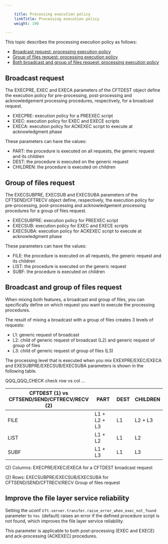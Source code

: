 ```yaml
---

    title: Processing execution policy 
    linkTitle: Processing execution policy 
    weight: 190

---
```

This topic describes the processing execution policy as follows:

- [Broadcast request: processing execution policy](#Broadcas)
- [Group of files request: processing execution policy](#Group)
- [Both broadcast and group of files request: processing execution policy](#Broadcas2)

<span id="Broadcas"></span>

## Broadcast request

The EXECPRE, EXEC and EXECA parameters of the CFTDEST object define the execution policy for pre-processing, post-processing and acknowledgement processing procedures, respectively, for a broadcast request.

- EXECPRE: execution policy for a PREEXEC script
- EXEC: execution policy for EXEC and EXECE scripts
- EXECA: execution policy for ACKEXEC script to execute at acknowledgment phase

These parameters can have the values:

- PART: the procedure is executed on all requests, the generic request and its children
- DEST: the procedure is executed on the generic request
- CHILDREN: the procedure is executed on children

<span id="Group"></span>

## Group of files request

The EXECSUBPRE, EXECSUB and EXECSUBA parameters of the CFTSEND/CFTRECV object define, respectively, the execution policy for pre-processing, post-processing and acknowledgement processing procedures for a group of files request.

- EXECSUBPRE: execution policy for PREEXEC script
- EXECSUB: execution policy for EXEC and EXECE scripts
- EXECSUBA: execution policy for ACKEXEC script to execute at acknowledgment phase

These parameters can have the values:

- FILE: the procedure is executed on all requests, the generic request and its children
- LIST: the procedure is executed on the generic request
- SUBF: the procedure is executed on children

<span id="Broadcas2"></span>

## Broadcast and group of files request

When mixing both features, a broadcast and group of files, you can specifically define on which request you want to execute the processing procedures.

The result of mixing a broadcast with a group of files creates 3 levels of requests:

- L1: generic request of broadcast
- L2: child of generic request of broadcast (L2) and generic request of group of files
- L3: child of generic request of group of files (L3)

The processing level that is executed when you mix EXEXPRE/EXEC/EXECA and EXESUBPRE/EXECSUB/EXECSUBA parameters is shown in the following table.

QQQ\_QQQ\_CHECK check row vs col ...


| <span >CFTDEST (1) vs<br /> CFTSEND/SEND/CFTRECV/RECV (2)</span>  | PART  | DEST  | CHILDREN  |
| --- | --- | --- | --- |
| FILE  | L1 + L2 + L3  | L1  | L2 + L3  |
| LIST  | L1 + L2  | L1  | L2  |
| SUBF  | L1 + L3  | L1  | L3  |


\(2\) Columns: EXECPRE/EXEC/EXECA for a CFTDEST broadcast request

\(2\) Rows: EXECSUBPRE/EXECSUB/EXECSUBA
for CFTSEND/SEND/CFTRECV/RECV
Group of files request

## Improve the file layer service reliability

Setting the uconf c<span class="code">`ft.server.transfer.raise_error_when_exec_not_found `</span>parameter to <span class="code">`Yes `</span>(default) raises an error if the defined procedure script is not found, which improves the file layer service reliability.

This parameter is applicable to both post-processing (EXEC and EXECE) and ack-processing (ACKEXEC) procedures.
